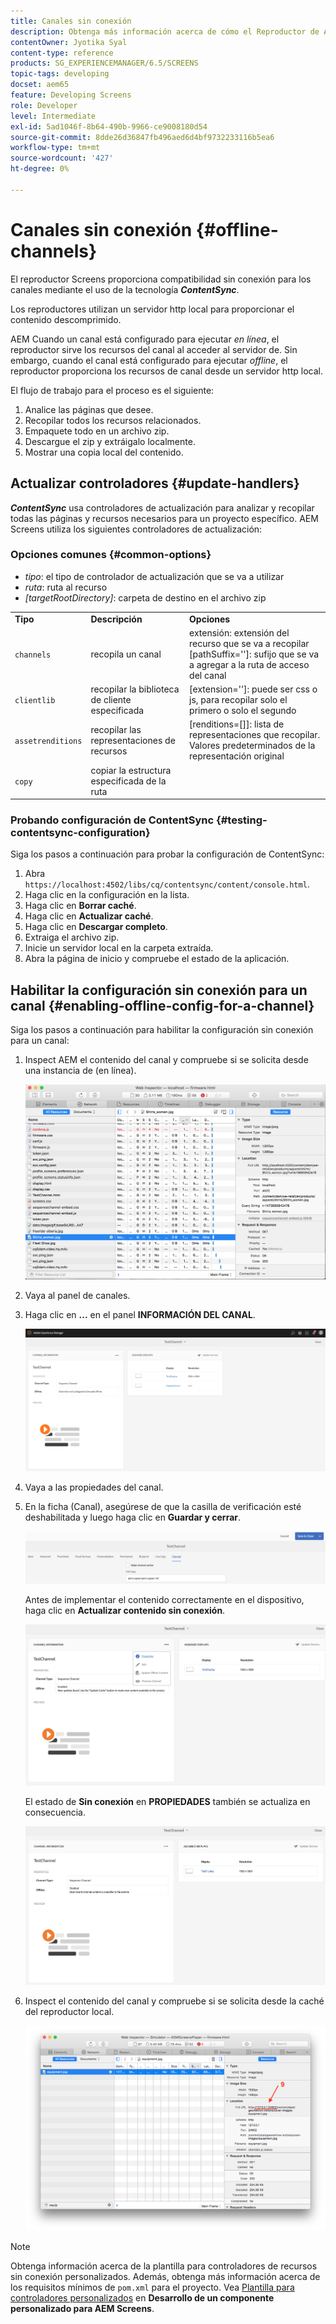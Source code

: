 ```yaml
---
title: Canales sin conexión
description: Obtenga más información acerca de cómo el Reproductor de AEM Screens proporciona compatibilidad sin conexión para canales mediante el uso de la tecnología ContentSync.
contentOwner: Jyotika Syal
content-type: reference
products: SG_EXPERIENCEMANAGER/6.5/SCREENS
topic-tags: developing
docset: aem65
feature: Developing Screens
role: Developer
level: Intermediate
exl-id: 5ad1046f-8b64-490b-9966-ce9008180d54
source-git-commit: 8dde26d36847fb496aed6d4bf9732233116b5ea6
workflow-type: tm+mt
source-wordcount: '427'
ht-degree: 0%

---
```


# Canales sin conexión {#offline-channels}

El reproductor Screens proporciona compatibilidad sin conexión para los canales mediante el uso de la tecnología ***ContentSync***.

Los reproductores utilizan un servidor http local para proporcionar el contenido descomprimido.

AEM Cuando un canal está configurado para ejecutar *en línea*, el reproductor sirve los recursos del canal al acceder al servidor de. Sin embargo, cuando el canal está configurado para ejecutar *offline*, el reproductor proporciona los recursos de canal desde un servidor http local.

El flujo de trabajo para el proceso es el siguiente:

1. Analice las páginas que desee.
1. Recopilar todos los recursos relacionados.
1. Empaquete todo en un archivo zip.
1. Descargue el zip y extráigalo localmente.
1. Mostrar una copia local del contenido.

## Actualizar controladores {#update-handlers}

***ContentSync*** usa controladores de actualización para analizar y recopilar todas las páginas y recursos necesarios para un proyecto específico. AEM Screens utiliza los siguientes controladores de actualización:

### Opciones comunes {#common-options}

* *tipo*: el tipo de controlador de actualización que se va a utilizar
* *ruta*: ruta al recurso
* *[targetRootDirectory]*: carpeta de destino en el archivo zip

<table>
 <tbody>
  <tr>
   <td><strong>Tipo</strong></td> 
   <td><strong>Descripción</strong></td> 
   <td><strong>Opciones</strong></td> 
  </tr>
  <tr>
   <td><code>channels</code></td> 
   <td>recopila un canal</td> 
   <td>extensión: extensión del recurso que se va a recopilar<br /> [pathSuffix='']: sufijo que se va a agregar a la ruta de acceso del canal <br /> </td> 
  </tr>
  <tr>
   <td><code>clientlib</code></td> 
   <td>recopilar la biblioteca de cliente especificada</td> 
   <td>[extension='']: puede ser css o js, para recopilar solo el primero o solo el segundo</td> 
  </tr>
  <tr>
   <td><code>assetrenditions</code></td> 
   <td>recopilar las representaciones de recursos</td> 
   <td>[renditions=[]]: lista de representaciones que recopilar. Valores predeterminados de la representación original</td> 
  </tr>
  <tr>
   <td><code>copy</code></td> 
   <td>copiar la estructura especificada de la ruta</td> 
   <td> </td> 
  </tr>
 </tbody>
</table>

### Probando configuración de ContentSync {#testing-contentsync-configuration}

Siga los pasos a continuación para probar la configuración de ContentSync:

1. Abra `https://localhost:4502/libs/cq/contentsync/content/console.html`.
1. Haga clic en la configuración en la lista.
1. Haga clic en **Borrar caché**.
1. Haga clic en **Actualizar caché**.
1. Haga clic en **Descargar completo**.
1. Extraiga el archivo zip.
1. Inicie un servidor local en la carpeta extraída.
1. Abra la página de inicio y compruebe el estado de la aplicación.

## Habilitar la configuración sin conexión para un canal {#enabling-offline-config-for-a-channel}

Siga los pasos a continuación para habilitar la configuración sin conexión para un canal:

1. Inspect AEM el contenido del canal y compruebe si se solicita desde una instancia de (en línea).

   ![chlimage_1-24](assets/chlimage_1-24.png)

1. Vaya al panel de canales.
1. Haga clic en **...** en el panel **INFORMACIÓN DEL CANAL**.

   ![chlimage_1-25](assets/chlimage_1-25.png)

1. Vaya a las propiedades del canal.
1. En la ficha (Canal), asegúrese de que la casilla de verificación esté deshabilitada y luego haga clic en **Guardar y cerrar**.

   ![screen_shot_2017-12-19at122422pm](assets/screen_shot_2017-12-19at122422pm.png)

   Antes de implementar el contenido correctamente en el dispositivo, haga clic en **Actualizar contenido sin conexión**.

   ![screen_shot_2017-12-19at122637pm](assets/screen_shot_2017-12-19at122637pm.png)

   El estado de **Sin conexión** en **PROPIEDADES** también se actualiza en consecuencia.

   ![screen_shot_2017-12-19at124735pm](assets/screen_shot_2017-12-19at124735pm.png)

1. Inspect el contenido del canal y compruebe si se solicita desde la caché del reproductor local.

   ![chlimage_1-26](assets/chlimage_1-26.png)

>[!NOTE]
>
>Obtenga información acerca de la plantilla para controladores de recursos sin conexión personalizados. Además, obtenga más información acerca de los requisitos mínimos de `pom.xml` para el proyecto. Vea [Plantilla para controladores personalizados](/help/user-guide/developing-custom-component-tutorial-develop.md#custom-handlers) en **Desarrollo de un componente personalizado para AEM Screens**.
